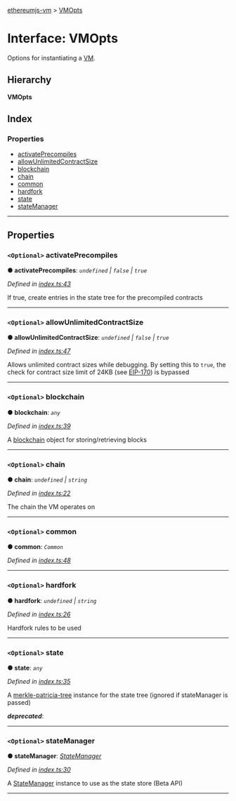 [ethereumjs-vm](../README.md) > [VMOpts](../interfaces/vmopts.md)

# Interface: VMOpts

Options for instantiating a [VM](../classes/vm.md).

## Hierarchy

**VMOpts**

## Index

### Properties

* [activatePrecompiles](vmopts.md#activateprecompiles)
* [allowUnlimitedContractSize](vmopts.md#allowunlimitedcontractsize)
* [blockchain](vmopts.md#blockchain)
* [chain](vmopts.md#chain)
* [common](vmopts.md#common)
* [hardfork](vmopts.md#hardfork)
* [state](vmopts.md#state)
* [stateManager](vmopts.md#statemanager)

---

## Properties

<a id="activateprecompiles"></a>

### `<Optional>` activatePrecompiles

**● activatePrecompiles**: *`undefined` \| `false` \| `true`*

*Defined in [index.ts:43](https://github.com/ethereumjs/ethereumjs-vm/blob/5938d6a/lib/index.ts#L43)*

If true, create entries in the state tree for the precompiled contracts

___
<a id="allowunlimitedcontractsize"></a>

### `<Optional>` allowUnlimitedContractSize

**● allowUnlimitedContractSize**: *`undefined` \| `false` \| `true`*

*Defined in [index.ts:47](https://github.com/ethereumjs/ethereumjs-vm/blob/5938d6a/lib/index.ts#L47)*

Allows unlimited contract sizes while debugging. By setting this to `true`, the check for contract size limit of 24KB (see [EIP-170](https://git.io/vxZkK)) is bypassed

___
<a id="blockchain"></a>

### `<Optional>` blockchain

**● blockchain**: *`any`*

*Defined in [index.ts:39](https://github.com/ethereumjs/ethereumjs-vm/blob/5938d6a/lib/index.ts#L39)*

A [blockchain](https://github.com/ethereumjs/ethereumjs-blockchain) object for storing/retrieving blocks

___
<a id="chain"></a>

### `<Optional>` chain

**● chain**: *`undefined` \| `string`*

*Defined in [index.ts:22](https://github.com/ethereumjs/ethereumjs-vm/blob/5938d6a/lib/index.ts#L22)*

The chain the VM operates on

___
<a id="common"></a>

### `<Optional>` common

**● common**: *`Common`*

*Defined in [index.ts:48](https://github.com/ethereumjs/ethereumjs-vm/blob/5938d6a/lib/index.ts#L48)*

___
<a id="hardfork"></a>

### `<Optional>` hardfork

**● hardfork**: *`undefined` \| `string`*

*Defined in [index.ts:26](https://github.com/ethereumjs/ethereumjs-vm/blob/5938d6a/lib/index.ts#L26)*

Hardfork rules to be used

___
<a id="state"></a>

### `<Optional>` state

**● state**: *`any`*

*Defined in [index.ts:35](https://github.com/ethereumjs/ethereumjs-vm/blob/5938d6a/lib/index.ts#L35)*

A [merkle-patricia-tree](https://github.com/ethereumjs/merkle-patricia-tree) instance for the state tree (ignored if stateManager is passed)

*__deprecated__*: 

___
<a id="statemanager"></a>

### `<Optional>` stateManager

**● stateManager**: *[StateManager](../classes/statemanager.md)*

*Defined in [index.ts:30](https://github.com/ethereumjs/ethereumjs-vm/blob/5938d6a/lib/index.ts#L30)*

A [StateManager](../classes/statemanager.md) instance to use as the state store (Beta API)

___

